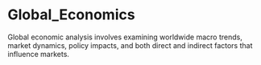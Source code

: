 # Global_Economics
Global economic analysis involves examining worldwide macro trends, market dynamics, policy impacts, and both direct and indirect factors that influence markets.
